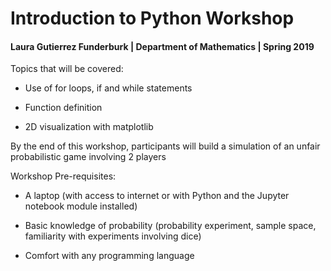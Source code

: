 # Introduction to Python Workshop
#### Laura Gutierrez Funderburk | Department of Mathematics | Spring 2019

Topics that will be covered:

- Use of for loops, if and while statements 

- Function definition

- 2D visualization with matplotlib


By the end of this workshop, participants will build a simulation of an unfair probabilistic game involving 2 players


Workshop Pre-requisites:

- A laptop (with access to internet or with Python and the Jupyter notebook module installed)

- Basic knowledge of probability (probability experiment, sample space, familiarity with experiments involving dice)

- Comfort with any programming language 

